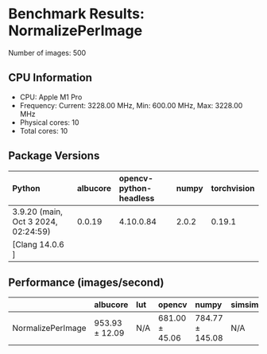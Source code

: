 # Benchmark Results: NormalizePerImage

Number of images: 500

## CPU Information

- CPU: Apple M1 Pro
- Frequency: Current: 3228.00 MHz, Min: 600.00 MHz, Max: 3228.00 MHz
- Physical cores: 10
- Total cores: 10

## Package Versions

| Python                                | albucore   | opencv-python-headless   | numpy   | torchvision   |
|:--------------------------------------|:-----------|:-------------------------|:--------|:--------------|
| 3.9.20 (main, Oct  3 2024, 02:24:59)  | 0.0.19     | 4.10.0.84                | 2.0.2   | 0.19.1        |
| [Clang 14.0.6 ]                       |            |                          |         |               |

## Performance (images/second)

|                   | albucore       | lut   | opencv         | numpy           | simsimd   |
|:------------------|:---------------|:------|:---------------|:----------------|:----------|
| NormalizePerImage | 953.93 ± 12.09 | N/A   | 681.00 ± 45.06 | 784.77 ± 145.08 | N/A       |

